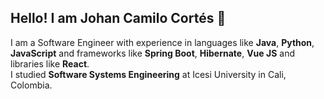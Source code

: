 ## Hello! I am Johan Camilo Cortés 👋

I am a Software Engineer with experience in languages like **Java**, **Python**, **JavaScript** and frameworks like **Spring Boot**, **Hibernate**, **Vue JS** and libraries like **React**.<br>
I studied **Software Systems Engineering** at Icesi University in Cali, Colombia.

<!--
**cortzero/cortzero** is a ✨ _special_ ✨ repository because its `README.md` (this file) appears on your GitHub profile.

Here are some ideas to get you started:

- 🔭 I’m currently working on ...
- 🌱 I’m currently learning ...
- 👯 I’m looking to collaborate on ...
- 🤔 I’m looking for help with ...
- 💬 Ask me about ...
- 📫 How to reach me: ...
- 😄 Pronouns: ...
- ⚡ Fun fact: ...
-->
